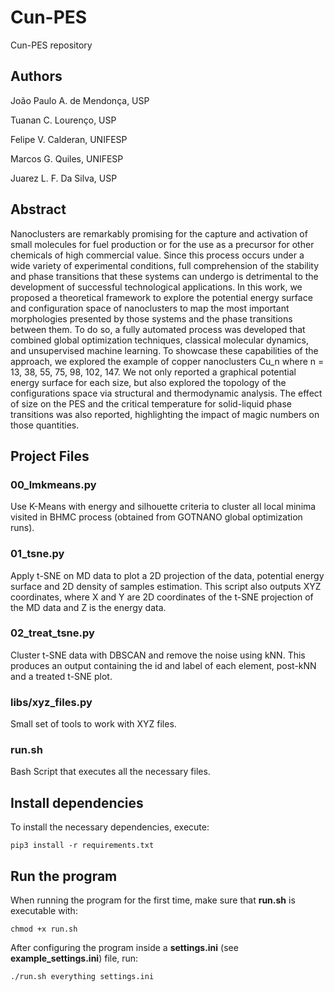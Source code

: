 # Cun-PES
Cun-PES repository

## Authors

João Paulo A. de Mendonça, USP

Tuanan C. Lourenço, USP

Felipe V. Calderan, UNIFESP

Marcos G. Quiles, UNIFESP

Juarez L. F. Da Silva, USP

## Abstract

Nanoclusters are remarkably promising for the capture and activation of small molecules for fuel production or for the use as a precursor for other chemicals of high commercial value. Since this process occurs under a wide variety of experimental conditions, full comprehension of the stability and phase transitions that these systems can undergo is detrimental to the development of successful technological applications. In this work, we proposed a theoretical framework to explore the potential energy surface and configuration space of nanoclusters to map the most important morphologies presented by those systems and the phase transitions between them. To do so, a fully automated process was developed that combined global optimization techniques, classical molecular dynamics, and unsupervised machine learning. To showcase these capabilities of the approach, we explored the example of copper nanoclusters Cu_n where n = 13, 38, 55, 75, 98, 102, 147. We not only reported a graphical potential energy surface for each size, but also explored the topology of the configurations space via structural and thermodynamic analysis. The effect of size on the PES and the critical temperature for solid-liquid phase transitions was also reported, highlighting the impact of magic numbers on those quantities.

## Project Files

### 00_lmkmeans.py

Use K-Means with energy and silhouette criteria to cluster all local minima visited in BHMC process (obtained from GOTNANO global optimization runs).

### 01_tsne.py

Apply t-SNE on MD data to plot a 2D projection of the data, potential energy surface and 2D density of samples estimation. This script also outputs XYZ coordinates, where X and Y are 2D coordinates of the t-SNE projection of the MD data and Z is the energy data.

### 02_treat_tsne.py

Cluster t-SNE data with DBSCAN and remove the noise using kNN. This produces an output containing the id and label of each element, post-kNN and a treated t-SNE plot.

### libs/xyz_files.py

Small set of tools to work with XYZ files.

### run.sh

Bash Script that executes all the necessary files.

## Install dependencies

To install the necessary dependencies, execute:
```
pip3 install -r requirements.txt
```

## Run the program

When running the program for the first time, make sure that **run.sh** is executable with:
```
chmod +x run.sh
```

After configuring the program inside a **settings.ini** (see **example_settings.ini**) file, run:
```
./run.sh everything settings.ini
```
